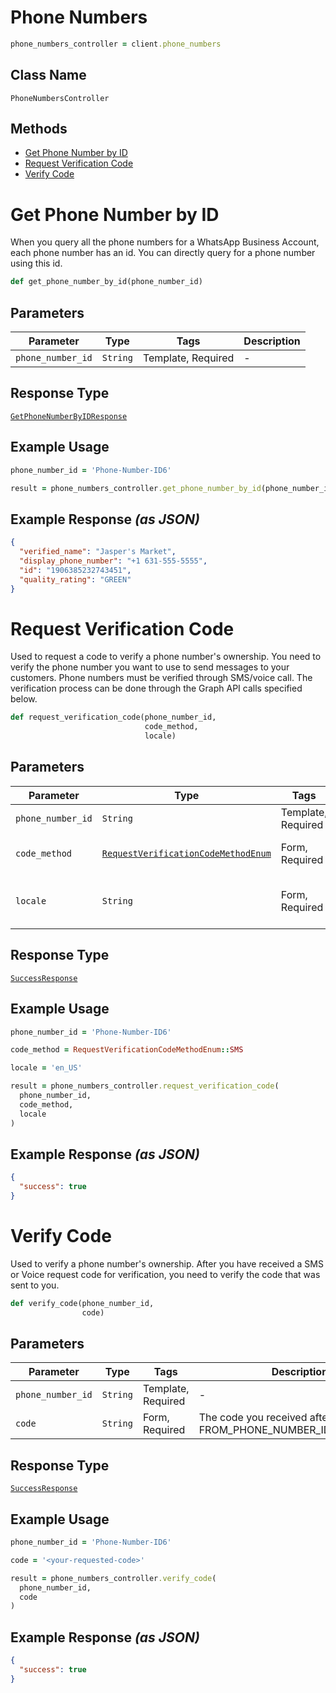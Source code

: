# Phone Numbers

```ruby
phone_numbers_controller = client.phone_numbers
```

## Class Name

`PhoneNumbersController`

## Methods

* [Get Phone Number by ID](../../doc/controllers/phone-numbers.md#get-phone-number-by-id)
* [Request Verification Code](../../doc/controllers/phone-numbers.md#request-verification-code)
* [Verify Code](../../doc/controllers/phone-numbers.md#verify-code)


# Get Phone Number by ID

When you query all the phone numbers for a WhatsApp Business Account, each phone number has an id. You can directly query for a phone number using this id.

```ruby
def get_phone_number_by_id(phone_number_id)
```

## Parameters

| Parameter | Type | Tags | Description |
|  --- | --- | --- | --- |
| `phone_number_id` | `String` | Template, Required | - |

## Response Type

[`GetPhoneNumberByIDResponse`](../../doc/models/get-phone-number-by-id-response.md)

## Example Usage

```ruby
phone_number_id = 'Phone-Number-ID6'

result = phone_numbers_controller.get_phone_number_by_id(phone_number_id)
```

## Example Response *(as JSON)*

```json
{
  "verified_name": "Jasper's Market",
  "display_phone_number": "+1 631-555-5555",
  "id": "1906385232743451",
  "quality_rating": "GREEN"
}
```


# Request Verification Code

Used to request a code to verify a phone number's ownership. You need to verify the phone number you want to use to send messages to your customers. Phone numbers must be verified through SMS/voice call. The verification process can be done through the Graph API calls specified below.

```ruby
def request_verification_code(phone_number_id,
                              code_method,
                              locale)
```

## Parameters

| Parameter | Type | Tags | Description |
|  --- | --- | --- | --- |
| `phone_number_id` | `String` | Template, Required | - |
| `code_method` | [`RequestVerificationCodeMethodEnum`](../../doc/models/request-verification-code-method-enum.md) | Form, Required | Chosen method for verification. |
| `locale` | `String` | Form, Required | Your locale. For example: "en_US". |

## Response Type

[`SuccessResponse`](../../doc/models/success-response.md)

## Example Usage

```ruby
phone_number_id = 'Phone-Number-ID6'

code_method = RequestVerificationCodeMethodEnum::SMS

locale = 'en_US'

result = phone_numbers_controller.request_verification_code(
  phone_number_id,
  code_method,
  locale
)
```

## Example Response *(as JSON)*

```json
{
  "success": true
}
```


# Verify Code

Used to verify a phone number's ownership. After you have received a SMS or Voice request code for verification, you need to verify the code that was sent to you.

```ruby
def verify_code(phone_number_id,
                code)
```

## Parameters

| Parameter | Type | Tags | Description |
|  --- | --- | --- | --- |
| `phone_number_id` | `String` | Template, Required | - |
| `code` | `String` | Form, Required | The code you received after calling FROM_PHONE_NUMBER_ID/request_code. |

## Response Type

[`SuccessResponse`](../../doc/models/success-response.md)

## Example Usage

```ruby
phone_number_id = 'Phone-Number-ID6'

code = '<your-requested-code>'

result = phone_numbers_controller.verify_code(
  phone_number_id,
  code
)
```

## Example Response *(as JSON)*

```json
{
  "success": true
}
```


